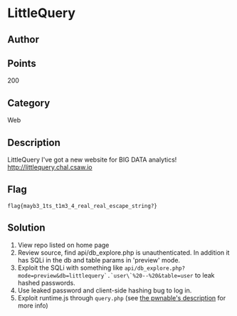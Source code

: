 # LittleQuery
## Author

## Points
200 
## Category
Web
## Description
LittleQuery I've got a new website for BIG DATA analytics!
http://littlequery.chal.csaw.io
## Flag
`flag{mayb3_1ts_t1m3_4_real_real_escape_string?}`
## Solution
1. View repo listed on home page
2. Review source, find api/db_explore.php is unauthenticated. In addition
it has SQLi in the db and table params in 'preview' mode.
3. Exploit the SQLi with something like ``api/db_explore.php?mode=preview&db=littlequery`.`user\`%20--%20&table=user`` to leak hashed passwords.
4. Use leaked password and client-side hashing bug to log in.
5. Exploit runtime.js through `query.php` (see [the pwnable's description](/pwn/runtimejs) for more info)
